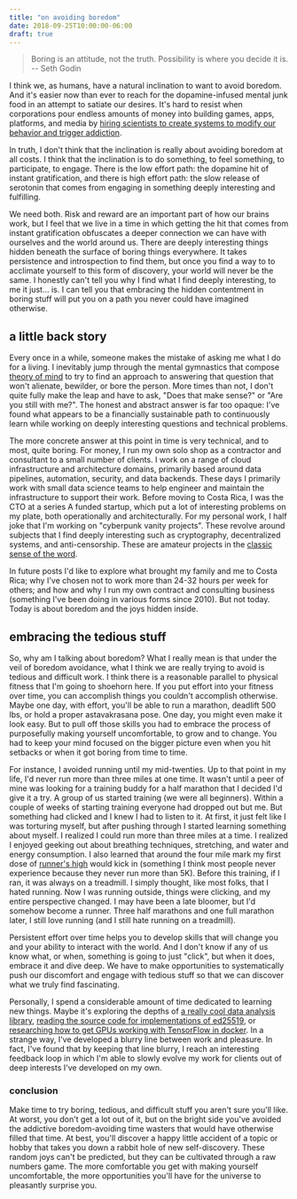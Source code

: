 ```yaml
---
title: "on avoiding boredom"
date: 2018-09-25T10:00:00-06:00
draft: true
---
```


> Boring is an attitude, not the truth. Possibility is where you decide it is.
> -- Seth Godin

I think we, as humans, have a natural inclination to want to avoid boredom. And it's easier now than ever to reach for the dopamine-infused mental junk food in an attempt to satiate our desires. It's hard to resist when corporations pour endless amounts of money into building games, apps, platforms, and media by [hiring scientists to create systems to modify our behavior and trigger addiction](https://www.1843magazine.com/features/the-scientists-who-make-apps-addictive). 

In truth, I don't think that the inclination is really about avoiding boredom at all costs. I think that the inclination is to do something, to feel something, to participate, to engage. There is the low effort path: the dopamine hit of instant gratification, and there is high effort path: the slow release of serotonin that comes from engaging in something deeply interesting and fulfilling.

We need both. Risk and reward are an important part of how our brains work, but I feel that we live in a time in which getting the hit that comes from instant gratification obfuscates a deeper connection we can have with ourselves and the world around us. There are deeply interesting things hidden beneath the surface of boring things everywhere. It takes persistence and introspection to find them, but once you find a way to to acclimate yourself to this form of discovery, your world will never be the same. I honestly can't tell you why I find what I find deeply interesting, to me it just... is. I can tell you that embracing the hidden contentment in boring stuff will put you on a path you never could have imagined otherwise.

## a little back story

Every once in a while, someone makes the mistake of asking me what I do for a living. I inevitably jump through the mental gymnastics that compose [theory of mind](https://en.wikipedia.org/wiki/Theory_of_mind) to try to find an approach to answering that question that won't alienate, bewilder, or bore the person. More times than not, I don't quite fully make the leap and have to ask, "Does that make sense?" or "Are you still with me?". The honest and abstract answer is far too opaque: I've found what appears to be a financially sustainable path to continuously learn while working on deeply interesting questions and technical problems.

The more concrete answer at this point in time is very technical, and to most, quite boring. For money, I run my own solo shop as a contractor and consultant to a small number of clients. I work on a range of cloud infrastructure and architecture domains, primarily based around data pipelines, automation, security, and data backends. These days I primarily work with small data science teams to help engineer and maintain the infrastructure to support their work. Before moving to Costa Rica, I was the CTO at a series A funded startup, which put a lot of interesting problems on my plate, both operationally and architecturally. For my personal work, I half joke that I'm working on "cyberpunk vanity projects". These revolve around subjects that I find deeply interesting such as cryptography, decentralized systems, and anti-censorship. These are amateur projects in the [classic sense of the word](https://en.wikipedia.org/wiki/Amateur).

In future posts I'd like to explore what brought my family and me to Costa Rica; why I've chosen not to work more than 24-32 hours per week for others; and how and why I run my own contract and consulting business (something I've been doing in various forms since 2010). But not today. Today is about boredom and the joys hidden inside.

## embracing the tedious stuff

So, why am I talking about boredom? What I really mean is that under the veil of boredom avoidance, what I think we are really trying to avoid is tedious and difficult work. I think there is a reasonable parallel to physical fitness that I'm going to shoehorn here. If you put effort into your fitness over time, you can accomplish things you couldn't accomplish otherwise. Maybe one day, with effort, you'll be able to run a marathon, deadlift 500 lbs, or hold a proper astavakrasana pose. One day, you might even make it look easy. But to pull off those skills you had to embrace the process of purposefully making yourself uncomfortable, to grow and to change. You had to keep your mind focused on the bigger picture even when you hit setbacks or when it got boring from time to time.

For instance, I avoided running until my mid-twenties. Up to that point in my life, I'd never run more than three miles at one time. It wasn't until a peer of mine was looking for a training buddy for a half marathon that I decided I'd give it a try. A group of us started training (we were all beginners). Within a couple of weeks of starting training everyone had dropped out but me. But something had clicked and I knew I had to listen to it. At first, it just felt like I was torturing myself, but after pushing through I started learning something about myself. I realized I could run more than three miles at a time. I realized I enjoyed geeking out about breathing techniques, stretching, and water and energy consumption. I also learned that around the four mile mark my first dose of [runner's high](https://en.wikipedia.org/wiki/Runner%27s_high) would kick in (something I think most people never experience because they never run more than 5K). Before this training, if I ran, it was always on a treadmill. I simply thought, like most folks, that I hated running. Now I was running outside, things were clicking, and my entire perspective changed. I may have been a late bloomer, but I'd somehow become a runner. Three half marathons and one full marathon later, I still love running (and I still hate running on a treadmill).

Persistent effort over time helps you to develop skills that will change you and your ability to interact with the world. And I don't know if any of us know what, or when, something is going to just "click", but when it does, embrace it and dive deep. We have to make opportunities to systematically push our discomfort and engage with tedious stuff so that we can discover what we truly find fascinating.

Personally, I spend a considerable amount of time dedicated to learning new things. Maybe it's exploring the depths of [a really cool data analysis library](https://pandas.pydata.org/), [reading the source code for implementations of ed25519](https://github.com/golang/crypto/blob/master/ed25519/ed25519.go), or [researching how to get GPUs working with TensorFlow in docker](https://github.com/NVIDIA/nvidia-docker). In a strange way, I've developed a blurry line between work and pleasure. In fact, I've found that by keeping that line blurry, I reach an interesting feedback loop in which I'm able to slowly evolve my work for clients out of deep interests I've developed on my own.

### conclusion

Make time to try boring, tedious, and difficult stuff you aren't sure you'll like. At worst, you don't get a lot out of it, but on the bright side you've avoided the addictive boredom-avoiding time wasters that would have otherwise filled that time. At best, you'll discover a happy little accident of a topic or hobby that takes you down a rabbit hole of new self-discovery. These random joys can't be predicted, but they can be cultivated through a raw numbers game. The more comfortable you get with making yourself uncomfortable, the more opportunities you'll have for the universe to pleasantly surprise you.


